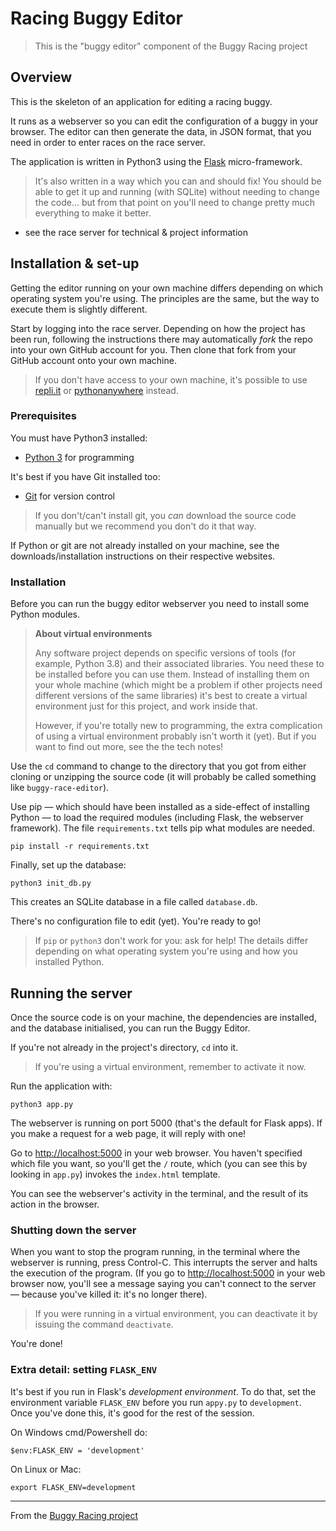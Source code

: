 Racing Buggy Editor
===================

> This is the "buggy editor" component of the Buggy Racing project


Overview
--------

This is the skeleton of an application for editing a racing buggy.

It runs as a webserver so you can edit the configuration of a buggy in your
browser. The editor can then generate the data, in JSON format, that you need
in order to enter races on the race server.

The application is written in Python3 using the
[Flask](https://palletsprojects.com/p/flask/) micro-framework.

> It's also written in a way which you can and should fix! You should be able
> to get it up and running (with SQLite) without needing to change the code...
> but from that point on you'll need to change pretty much everything to make
> it better. 

* see the race server for technical & project information


Installation & set-up
---------------------

Getting the editor running on your own machine differs depending on which
operating system you're using. The principles are the same, but the way to
execute them is slightly different.

Start by logging into the race server.
Depending on how the project has been run, following the instructions there
may automatically _fork_ the repo into your own GitHub account for you. Then
clone that fork from your GitHub account onto your own machine.

> If you don't have access to your own machine, it's possible to use
> [repli.it](https://replit.com) or [pythonanywhere](https://www.pythonanywhere.com) instead.


### Prerequisites

You must have Python3 installed:

* [Python 3](https://www.python.org) for programming

It's best if you have Git installed too:

* [Git](https://git-scm.com) for version control

> If you don't/can't install git, you _can_ download the source code manually
> but we recommend you don't do it that way.

If Python or git are not already installed on your machine, see the
downloads/installation instructions on their respective websites.


### Installation

Before you can run the buggy editor webserver you need to install some
Python modules.

> **About virtual environments**
>
> Any software project depends on specific versions of tools (for example,
> Python 3.8) and their associated libraries. You need these to be installed
> before you can use them.  Instead of installing them on your whole machine
> (which might be a problem if other projects need different versions of the
> same libraries) it's best to create a virtual environment just for this
> project, and work inside that.
>
> However, if you're totally new to programming, the extra complication of
> using a virtual environment probably isn't worth it (yet). But if you want
> to find out more, see the the tech notes!

Use the `cd` command to change to the directory that you got from either
cloning or unzipping the source code (it will probably be called something
like `buggy-race-editor`).

Use pip — which should have been installed as a side-effect of installing
Python — to load the required modules (including Flask, the webserver
framework). The file `requirements.txt` tells pip what modules are needed.

    pip install -r requirements.txt

Finally, set up the database:

    python3 init_db.py

This creates an SQLite database in a file called `database.db`.

There's no configuration file to edit (yet). You're ready to go!

> If `pip` or `python3` don't work for you: ask for help! The details differ
> depending on what operating system you're using and how you installed
> Python.


Running the server
------------------

Once the source code is on your machine, the dependencies are installed, and
the database initialised, you can run the Buggy Editor.

If you're not already in the project's directory, `cd` into it.

> If you're using a virtual environment, remember to activate it now.

Run the application with:

    python3 app.py

The webserver is running on port 5000 (that's the default for Flask apps). If
you make a request for a web page, it will reply with one!

Go to [http://localhost:5000](http://localhost:5000) in your web browser.
You haven't specified which file you want, so you'll get the `/` route, which
(you can see this by looking in `app.py`) invokes the `index.html` template.

You can see the webserver's activity in the terminal, and the result of its
action in the browser.


### Shutting down the server

When you want to stop the program running, in the terminal where the webserver
is running, press Control-C. This interrupts the server and halts the execution
of the program. (If you go to [http://localhost:5000](http://localhost:5000) in
your web browser now, you'll see a message saying you can't connect to the
server — because you've killed it: it's no longer there).

> If you were running in a virtual environment, you can deactivate it by
> issuing the command `deactivate`.

You're done!


### Extra detail: setting `FLASK_ENV`

It's best if you run in Flask's _development environment_. To do that, set the 
environment variable `FLASK_ENV` before you run `appy.py` to `development`.
Once you've done this, it's good for the rest of the session.

On Windows cmd/Powershell do:

    $env:FLASK_ENV = 'development'

On Linux or Mac:

    export FLASK_ENV=development


---

From the [Buggy Racing project](https://www.buggyrace.net)
